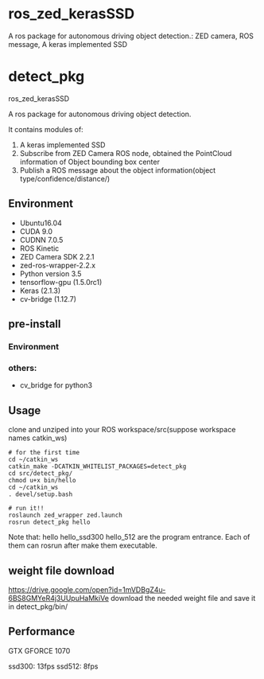 # ros_zed_kerasSSD
A ros package for autonomous driving object detection.: ZED camera, ROS message, A keras implemented SSD 

# detect_pkg
ros_zed_kerasSSD

A ros package for autonomous driving object detection.

It contains modules of:
1. A keras implemented SSD
2. Subscribe from ZED Camera ROS node, obtained the PointCloud information of Object bounding box center
3. Publish a ROS message about the object information(object type/confidence/distance/)

## Environment
- Ubuntu16.04
- CUDA 9.0
- CUDNN 7.0.5
- ROS Kinetic
- ZED Camera SDK 2.2.1
- zed-ros-wrapper-2.2.x
- Python version 3.5
- tensorflow-gpu (1.5.0rc1)
- Keras (2.1.3)
- cv-bridge (1.12.7)


## pre-install
### Environment
### others:
- cv_bridge for python3

## Usage
clone and unziped into your ROS workspace/src(suppose workspace names catkin_ws)


```
# for the first time
cd ~/catkin_ws 
catkin_make -DCATKIN_WHITELIST_PACKAGES=detect_pkg
cd src/detect_pkg/
chmod u+x bin/hello
cd ~/catkin_ws
. devel/setup.bash

# run it!!
roslaunch zed_wrapper zed.launch
rosrun detect_pkg hello
```
Note that:
hello
hello_ssd300
hello_512
are the program entrance. Each of them can rosrun after make them executable.

## weight file download
https://drive.google.com/open?id=1mVDBgZ4u-6BS8GMYeR4j3UUpuHaMkiVe
download the needed weight file and save it in detect_pkg/bin/

## Performance
GTX GFORCE 1070 

ssd300: 13fps
ssd512: 8fps


